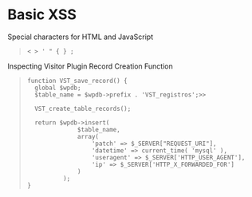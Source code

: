# Basic XSS

Special characters for HTML and JavaScript
>``` shell
>< > ' " { } ;
>```

Inspecting Visitor Plugin Record Creation Function
>``` shell
>function VST_save_record() {
>	global $wpdb;
>	$table_name = $wpdb->prefix . 'VST_registros';>>
>
>	VST_create_table_records();
>
>	return $wpdb->insert(
>				$table_name,
>				array(
>					'patch' => $_SERVER["REQUEST_URI"],
>					'datetime' => current_time( 'mysql' ),
>					'useragent' => $_SERVER['HTTP_USER_AGENT'],
>					'ip' => $_SERVER['HTTP_X_FORWARDED_FOR']
>				)
>			);
>}
>```
